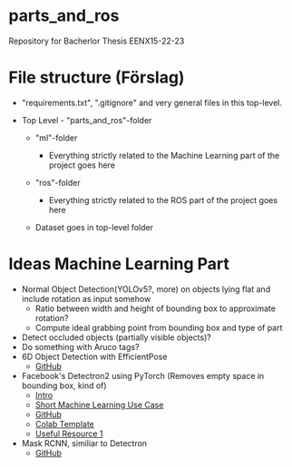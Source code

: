 # parts_and_ros
Repository for Bacherlor Thesis EENX15-22-23

# File structure (Förslag)
- "requirements.txt", ".gitignore" and very general files in this top-level.

- Top Level - "parts_and_ros"-folder
    - "ml"-folder
        - Everything strictly related to the Machine Learning part of the project goes here

    - "ros"-folder
        - Everything strictly related to the ROS part of the project goes here

    - Dataset goes in top-level folder

# Ideas Machine Learning Part
- Normal Object Detection(YOLOv5?, more) on objects lying flat and include rotation as input somehow
    - Ratio between width and height of bounding box to approximate rotation?
    - Compute ideal grabbing point from bounding box and type of part
- Detect occluded objects (partially visible objects)?
- Do something with Aruco tags?
- 6D Object Detection with EfficientPose
    - [GitHub](https://github.com/ybkscht/EfficientPose)
- Facebook's Detectron2 using PyTorch (Removes empty space in bounding box, kind of)
    - [Intro](https://www.youtube.com/watch?v=1oq1Ye7dFqc)
    - [Short Machine Learning Use Case](https://www.youtube.com/watch?v=eUSgtfK4ivk)
    - [GitHub](https://github.com/facebookresearch/detectron2)
    - [Colab Template](https://colab.research.google.com/drive/16jcaJoc6bCFAQ96jDe2HwtXj7BMD_-m5)
    - [Useful Resource 1](https://gilberttanner.com/blog/detectron2-train-a-instance-segmentation-model)
- Mask RCNN, similiar to Detectron
    - [GitHub](https://github.com/matterport/Mask_RCNN)
